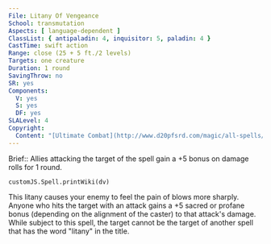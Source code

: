 ```yaml
---
File: Litany Of Vengeance
School: transmutation
Aspects: [ language-dependent ]
ClassList: { antipaladin: 4, inquisitor: 5, paladin: 4 }
CastTime: swift action
Range: close (25 + 5 ft./2 levels)
Targets: one creature
Duration: 1 round
SavingThrow: no
SR: yes
Components:
  V: yes
  S: yes
  DF: yes
SLALevel: 4
Copyright:
  Content: "[Ultimate Combat](http://www.d20pfsrd.com/magic/all-spells/l/litany-of-vengeance)"
---
```

Brief:: Allies attacking the target of the spell gain a +5 bonus on damage rolls for 1 round.

```dataviewjs
customJS.Spell.printWiki(dv)
```

This litany causes your enemy to feel the pain of blows more sharply. Anyone who hits the target with an attack gains a +5 sacred or profane bonus (depending on the alignment of the caster) to that attack's damage.  While subject to this spell, the target cannot be the target of another spell that has the word "litany" in the title.
